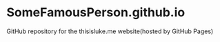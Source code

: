 # SomeFamousPerson.github.io
GitHub repository for the thisisluke.me website(hosted by GitHub Pages)
